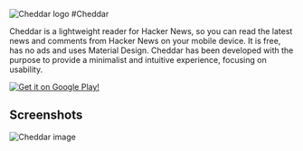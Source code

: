 ![Cheddar logo](http://i.imgur.com/e3c6ExM.png)
#Cheddar

Cheddar is a lightweight reader for Hacker News, so you can read the latest news and comments from Hacker News on your mobile device. It is free, has no ads and uses Material Design. Cheddar has been developed with the purpose to provide a minimalist and intuitive experience, focusing on usability.

[![Get it on Google Play!](https://developer.android.com/images/brand/en_generic_rgb_wo_60.png)](https://play.google.com/store/apps/details?id=co.adrianblan.cheddar)

## Screenshots

![Cheddar image](http://i.imgur.com/q41yH4W.png)

